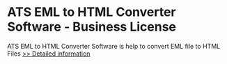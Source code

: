 # ATS EML to HTML Converter Software - Business License
ATS EML to HTML Converter Software is help to convert EML file to HTML Files
[>> Detailed information](https://secure.shareit.com/shareit/product.html?productid=300778867&affiliateid=200057808)
